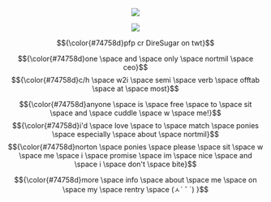 <p align="center">
  <img src="https://iili.io/2D0puRt.png" />
</p>

<p align="center">
<img src="https://iili.io/2D0Qxl1.png" />
</p>

$${\color{#74758d}pfp cr DireSugar on twt}$$

$${\color{#74758d}one \space and \space only \space nortmil \space ceo}$$
$${\color{#74758d}c/h \space w2i \space semi \space verb \space offtab \space at \space most}$$

$${\color{#74758d}anyone \space is \space free \space to \space sit \space and \space cuddle \space w \space me!}$$
$${\color{#74758d}i'd \space love \space to \space match \space ponies \space especially \space about \space nortmil}$$
$${\color{#74758d}norton \space ponies \space please \space sit \space w \space me \space i \space promise \space im \space nice \space and \space i \space don't \space bite}$$


$${\color{#74758d}more \space info \space about \space me \space on \space my \space rentry \space (ㅅ´ ˘ `) }$$
